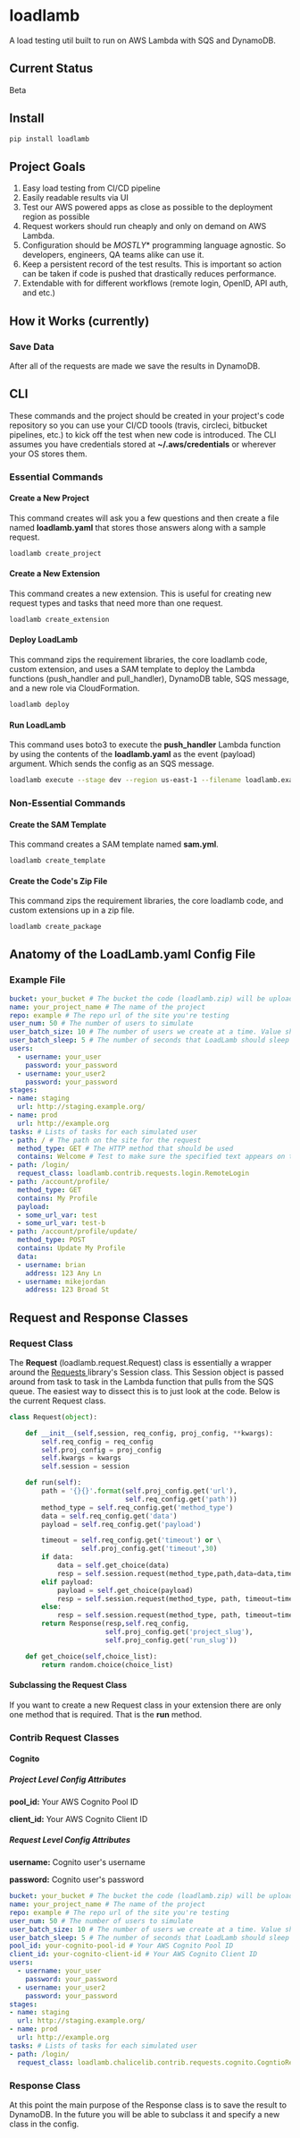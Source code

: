 # loadlamb

A load testing util built to run on AWS Lambda with SQS and DynamoDB.

## Current Status

Beta

## Install

```python    
pip install loadlamb
```

## Project Goals

1. Easy load testing from CI/CD pipeline
2. Easily readable results via UI
3. Test our AWS powered apps as close as possible to the deployment region as possible
4. Request workers should run cheaply and only on demand on AWS Lambda.
5. Configuration should be *MOSTLY** programming language agnostic. So developers, engineers, QA teams alike can use it. 
6. Keep a persistent record of the test results. This is important so action can be taken if code is pushed that drastically reduces performance.
7. Extendable with for different workflows (remote login, OpenID, API auth, and etc.)

## How it Works (currently)  

### Save Data

After all of the requests are made we save the results in DynamoDB.

## CLI

These commands and the project should be created in your project's code repository so you can use your CI/CD toools (travis, circleci, bitbucket pipelines, etc.) to kick off the test when new code is introduced. The CLI assumes you have credentials stored at **~/.aws/credentials** or wherever your OS stores them.

### Essential Commands

#### Create a New Project

This command creates will ask you a few questions and then create a file named **loadlamb.yaml** that stores those answers along with a sample request.
 
```bash
loadlamb create_project
```

#### Create a New Extension

This command creates a new extension. This is useful for creating new request types and tasks that need more than one request.

```bash
loadlamb create_extension
``` 

#### Deploy LoadLamb

This command zips the requirement libraries, the core loadlamb code, custom extension, and uses a SAM template to deploy the Lambda functions (push_handler and pull_handler), DynamoDB table, SQS message, and a new role via CloudFormation.

```bash
loadlamb deploy
```

#### Run LoadLamb

This command uses boto3 to execute the **push_handler** Lambda function by using the contents of the **loadlamb.yaml** as the event (payload) argument. Which sends the config as an SQS message. 
```bash
loadlamb execute --stage dev --region us-east-1 --filename loadlamb.example.yaml --profile_name default
```

### Non-Essential Commands 
#### Create the SAM Template

This command creates a SAM template named **sam.yml**.

```bash
loadlamb create_template
```
#### Create the Code's Zip File

This command zips the requirement libraries, the core loadlamb code, and custom extensions up in a zip file.

```bash
loadlamb create_package
```

## Anatomy of the LoadLamb.yaml Config File

### Example File

```yaml
bucket: your_bucket # The bucket the code (loadlamb.zip) will be uploaded to.
name: your_project_name # The name of the project
repo: example # The repo url of the site you're testing
user_num: 50 # The number of users to simulate
user_batch_size: 10 # The number of users we create at a time. Value should be from 1-10
user_batch_sleep: 5 # The number of seconds that LoadLamb should sleep between user groups
users:
  - username: your_user
    password: your_password
  - username: your_user2
    password: your_password 
stages:
- name: staging
  url: http://staging.example.org/
- name: prod
  url: http://example.org
tasks: # Lists of tasks for each simulated user
- path: / # The path on the site for the request 
  method_type: GET # The HTTP method that should be used
  contains: Welcome # Test to make sure the specified text appears on the page
- path: /login/
  request_class: loadlamb.contrib.requests.login.RemoteLogin
- path: /account/profile/
  method_type: GET
  contains: My Profile
  payload:
  - some_url_var: test
  - some_url_var: test-b
- path: /account/profile/update/
  method_type: POST
  contains: Update My Profile
  data:
  - username: brian
    address: 123 Any Ln
  - username: mikejordan
    address: 123 Broad St
```

## Request and Response Classes

### Request Class

The **Request** (loadlamb.request.Request) class is essentially a wrapper around the [Requests ](http://docs.python-requests.org/en/master/) library's Session class. This Session object is passed around from task to task in the Lambda function that pulls from the SQS queue. The easiest way to dissect this is to just look at the code. Below is the current Request class.    
```python
class Request(object):

    def __init__(self,session, req_config, proj_config, **kwargs):
        self.req_config = req_config
        self.proj_config = proj_config
        self.kwargs = kwargs
        self.session = session

    def run(self):
        path = '{}{}'.format(self.proj_config.get('url'),
                             self.req_config.get('path'))
        method_type = self.req_config.get('method_type')
        data = self.req_config.get('data')
        payload = self.req_config.get('payload')

        timeout = self.req_config.get('timeout') or \
                  self.proj_config.get('timeout',30)
        if data:
            data = self.get_choice(data)
            resp = self.session.request(method_type,path,data=data,timeout=timeout)
        elif payload:
            payload = self.get_choice(payload)
            resp = self.session.request(method_type, path, timeout=timeout, payload=payload)
        else:
            resp = self.session.request(method_type, path, timeout=timeout)
        return Response(resp,self.req_config,
                        self.proj_config.get('project_slug'),
                        self.proj_config.get('run_slug'))

    def get_choice(self,choice_list):
        return random.choice(choice_list)
```

#### Subclassing the Request Class 

If you want to create a new Request class in your extension there are only one method that is required. That is the **run** method.

### Contrib Request Classes

#### Cognito

##### Project Level Config Attributes

****pool_id:**** Your AWS Cognito Pool ID

****client_id:**** Your AWS Cognito Client ID

##### Request Level Config Attributes

**username:** Cognito user's username

**password:** Cognito user's password
 
```yaml
bucket: your_bucket # The bucket the code (loadlamb.zip) will be uploaded to.
name: your_project_name # The name of the project
repo: example # The repo url of the site you're testing
user_num: 50 # The number of users to simulate
user_batch_size: 10 # The number of users we create at a time. Value should be from 1-10
user_batch_sleep: 5 # The number of seconds that LoadLamb should sleep between user groups 
pool_id: your-cognito-pool-id # Your AWS Cognito Pool ID
client_id: your-cognito-client-id # Your AWS Cognito Client ID
users:
  - username: your_user
    password: your_password
  - username: your_user2
    password: your_password
stages:
- name: staging
  url: http://staging.example.org/
- name: prod
  url: http://example.org
tasks: # Lists of tasks for each simulated user
- path: /login/
  request_class: loadlamb.chalicelib.contrib.requests.cognito.CogntioRequest
```

### Response Class

At this point the main purpose of the Response class is to save the result to DynamoDB. In the future you will be able to subclass it and specify a new class in the config.